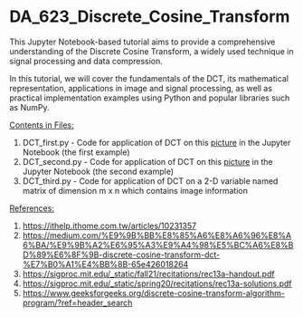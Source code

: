 # DA_623_Discrete_Cosine_Transform
This Jupyter Notebook-based tutorial aims to provide a comprehensive understanding of the Discrete Cosine Transform, a widely used technique in signal processing and data compression.

In this tutorial, we will cover the fundamentals of the DCT, its mathematical representation, applications in image and signal processing, as well as practical implementation examples using Python and popular libraries such as NumPy.

<ins>Contents in Files:</ins>

  1. DCT_first.py - Code for application of DCT on this [picture](https://drive.google.com/uc?id=1xC5WqpPABeid17F-s0j8tRQvQDaSFwUv) in the Jupyter Notebook (the first example)
  2. DCT_second.py - Code for application of DCT on this [picture](https://drive.google.com/uc?id=1j1EA63AzhKMklG5DC0kLlNI7Nis7dWJG) in the Jupyter Notebook  (the second example)
  3. DCT_third.py - Code for application of DCT on a 2-D variable named matrix of dimension m x n which contains image information

<ins>References:</ins>

  1. https://ithelp.ithome.com.tw/articles/10231357
  2. https://medium.com/%E9%9B%BB%E8%85%A6%E8%A6%96%E8%A6%BA/%E9%9B%A2%E6%95%A3%E9%A4%98%E5%BC%A6%E8%BD%89%E6%8F%9B-discrete-cosine-transform-dct-%E7%B0%A1%E4%BB%8B-65e426018264
  3. https://sigproc.mit.edu/_static/fall21/recitations/rec13a-handout.pdf
  4. https://sigproc.mit.edu/_static/spring20/recitations/rec13a-solutions.pdf
  5. https://www.geeksforgeeks.org/discrete-cosine-transform-algorithm-program/?ref=header_search
